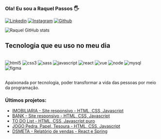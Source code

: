 ### Ola! Eu sou a Raquel Passos 🖐

[![Linkedin](https://img.shields.io/badge/LinkedIn-0077B5?style=for-the-badge&logo=linkedin&logoColor=white)](https://www.linkedin.com/in/raquel-passos-25181822a/)
[![Instagram](https://img.shields.io/badge/Instagram-E4405F?style=for-the-badge&logo=instagram&logoColor=white)](https://www.instagram.com/raque.passos/)
[![Github](https://img.shields.io/badge/GitHub-100000?style=for-the-badge&logo=github&logoColor=white)](https://github.com/RaquePassos)

![Raquel GitHub stats](https://github-readme-stats.vercel.app/api?username=RaquePassos&show_icons=true&theme=onedark)

## Tecnologia que eu uso no meu dia

<div style = "display: inline_block"><br/>
  <img align= "center" alt="html5" src="https://img.shields.io/badge/HTML5-E34F26?style=for-the-badge&logo=html5&logoColor=white"/>
  <img align= "center" alt="css3" src="https://img.shields.io/badge/CSS3-1572B6?style=for-the-badge&logo=css3&logoColor=white"/>
  <img align= "center" alt="sass" src="https://img.shields.io/badge/Sass-CC6699?style=for-the-badge&logo=sass&logoColor=white"/>
  <img align= "center" alt="javascript" src="https://img.shields.io/badge/JavaScript-F7DF1E?style=for-the-badge&logo=javascript&logoColor=black"/>
  <img align= "center" alt="react" src="https://img.shields.io/badge/React-20232A?style=for-the-badge&logo=react&logoColor=61DAFB"/>
  <img align= "center" alt="vue" src="https://img.shields.io/badge/Vue.js-35495E?style=for-the-badge&logo=vue.js&logoColor=4FC08D"/>
  <img align= "center" alt="node" src="https://img.shields.io/badge/Node.js-43853D?style=for-the-badge&logo=node.js&logoColor=white"/>
  <img align= "center" alt="mysql" src="https://img.shields.io/badge/MySQL-00000F?style=for-the-badge&logo=mysql&logoColor=white"/>
  <img align= "center" alt="figma" src="https://img.shields.io/badge/Figma-F24E1E?style=for-the-badge&logo=figma&logoColor=white"/> 
</div></br>

Apaixonada por tecnologia, poder transformar a vida das pessoas por meio da programação.

### Últimos projetos:
- [IMOBILIARIA - Site responsivo - HTML, CSS, Javascript](https://imobiliariaholux.netlify.app)</br>
- [BANK - Site responsivo - HTML, CSS, Javascript](https://bancoeasy.netlify.app/)</br>
- [TO DO List - HTML, CSS, Javascript puro](https://gerenciartarefas.netlify.app/)</br>
- [JOGO Pedra, Papel, Tesoura - HTML, CSS, Javascript](https://jogoppts.netlify.app/)</br>
- [DSMETA - Relatório de vendas - React e Spring](https://metasale.netlify.app)</br>


